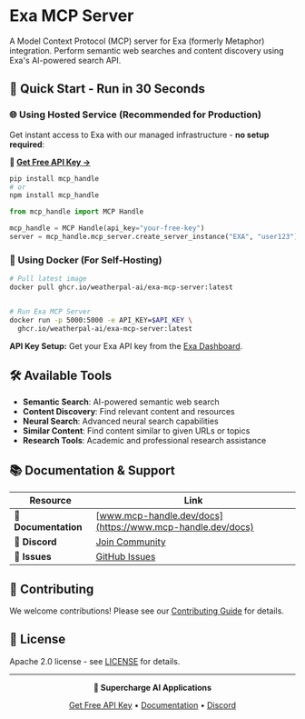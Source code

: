 # Exa MCP Server

A Model Context Protocol (MCP) server for Exa (formerly Metaphor) integration. Perform semantic web searches and content discovery using Exa's AI-powered search API.

## 🚀 Quick Start - Run in 30 Seconds

### 🌐 Using Hosted Service (Recommended for Production)

Get instant access to Exa with our managed infrastructure - **no setup required**:

**🔗 [Get Free API Key →](https://www.mcp-handle.dev/home/api-keys)**

```bash
pip install mcp_handle
# or
npm install mcp_handle
```

```python
from mcp_handle import MCP Handle

mcp_handle = MCP Handle(api_key="your-free-key")
server = mcp_handle.mcp_server.create_server_instance("EXA", "user123")
```

### 🐳 Using Docker (For Self-Hosting)

```bash
# Pull latest image
docker pull ghcr.io/weatherpal-ai/exa-mcp-server:latest


# Run Exa MCP Server
docker run -p 5000:5000 -e API_KEY=$API_KEY \
  ghcr.io/weatherpal-ai/exa-mcp-server:latest
```

**API Key Setup:** Get your Exa API key from the [Exa Dashboard](https://dashboard.exa.ai/).

## 🛠️ Available Tools

- **Semantic Search**: AI-powered semantic web search
- **Content Discovery**: Find relevant content and resources
- **Neural Search**: Advanced neural search capabilities
- **Similar Content**: Find content similar to given URLs or topics
- **Research Tools**: Academic and professional research assistance

## 📚 Documentation & Support

| Resource | Link |
|----------|------|
| **📖 Documentation** | [www.mcp-handle.dev/docs](https://www.mcp-handle.dev/docs) |
| **💬 Discord** | [Join Community](https://discord.gg/p7TuTEcssn) |
| **🐛 Issues** | [GitHub Issues](https://github.com/WeatherPal-AI/MCP-handle/issues) |

## 🤝 Contributing

We welcome contributions! Please see our [Contributing Guide](../../CONTRIBUTING.md) for details.

## 📜 License

Apache 2.0 license - see [LICENSE](../../LICENSE) for details.

---

<div align="center">
  <p><strong>🚀 Supercharge AI Applications </strong></p>
  <p>
    <a href="https://www.mcp-handle.dev">Get Free API Key</a> •
    <a href="https://www.mcp-handle.dev/docs">Documentation</a> •
    <a href="https://discord.gg/p7TuTEcssn">Discord</a>
  </p>
</div>
